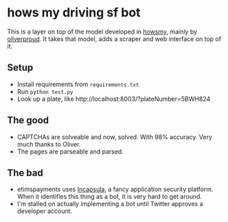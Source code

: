 # hows my driving sf bot

This is a layer on top of the model developed in [howsmy](https://github.com/tmcw/howsmy),
mainly by [oliverproud](https://github.com/oliverproud/). It takes that model, adds a scraper
and web interface on top of it.

## Setup

- Install requirements from `requirements.txt`
- Run `python test.py`
- Look up a plate, like http://localhost:8003/?plateNumber=5BWH824

## The good

- CAPTCHAs are solveable and now, solved. With 98% accuracy. Very much thanks to Oliver.
- The pages are parseable and parsed.

## The bad

- etimspayments uses [Incapsula](https://www.imperva.com/), a fancy application security platform.
  When it identifies this thing as a bot, it is very hard to get around.
- I'm stalled on actually implementing a bot until Twitter approves a developer account.
